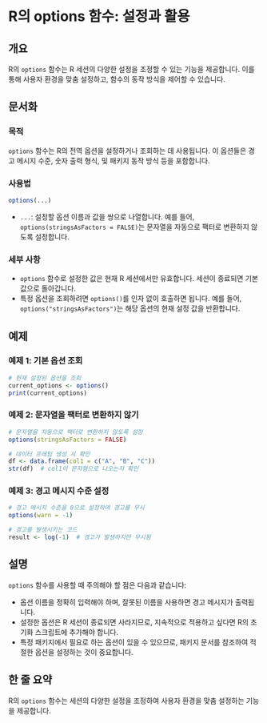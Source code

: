 <!--
Meta Description: # R의 options 함수: 설정과 활용 ## 개요 R의 `options` 함수는 R 세션의 다양한 설정을 조정할 수 있는 기능을 제공합니다. 이를 통해 사용자 환경을 맞춤 설정하고, 함수의 동작 방식을 제어할 수 있습니다. ## 문서화 ### 목적 `options`...
Meta Keywords: options, 옵션을, 함수는, 메시지, stringsasfactors
-->

# R의 options 함수: 설정과 활용

## 개요
R의 `options` 함수는 R 세션의 다양한 설정을 조정할 수 있는 기능을 제공합니다. 이를 통해 사용자 환경을 맞춤 설정하고, 함수의 동작 방식을 제어할 수 있습니다.

## 문서화

### 목적
`options` 함수는 R의 전역 옵션을 설정하거나 조회하는 데 사용됩니다. 이 옵션들은 경고 메시지 수준, 숫자 출력 형식, 및 패키지 동작 방식 등을 포함합니다.

### 사용법
```R
options(...)
```
- `...`: 설정할 옵션 이름과 값을 쌍으로 나열합니다. 예를 들어, `options(stringsAsFactors = FALSE)`는 문자열을 자동으로 팩터로 변환하지 않도록 설정합니다.

### 세부 사항
- `options` 함수로 설정한 값은 현재 R 세션에서만 유효합니다. 세션이 종료되면 기본값으로 돌아갑니다.
- 특정 옵션을 조회하려면 `options()`를 인자 없이 호출하면 됩니다. 예를 들어, `options("stringsAsFactors")`는 해당 옵션의 현재 설정 값을 반환합니다.

## 예제

### 예제 1: 기본 옵션 조회
```R
# 현재 설정된 옵션을 조회
current_options <- options()
print(current_options)
```

### 예제 2: 문자열을 팩터로 변환하지 않기
```R
# 문자열을 자동으로 팩터로 변환하지 않도록 설정
options(stringsAsFactors = FALSE)

# 데이터 프레임 생성 시 확인
df <- data.frame(col1 = c("A", "B", "C"))
str(df)  # col1이 문자형으로 나오는지 확인
```

### 예제 3: 경고 메시지 수준 설정
```R
# 경고 메시지 수준을 0으로 설정하여 경고를 무시
options(warn = -1)

# 경고를 발생시키는 코드
result <- log(-1)  # 경고가 발생하지만 무시됨
```

## 설명
`options` 함수를 사용할 때 주의해야 할 점은 다음과 같습니다:
- 옵션 이름을 정확히 입력해야 하며, 잘못된 이름을 사용하면 경고 메시지가 출력됩니다.
- 설정한 옵션은 R 세션이 종료되면 사라지므로, 지속적으로 적용하고 싶다면 R의 초기화 스크립트에 추가해야 합니다.
- 특정 패키지에서 필요로 하는 옵션이 있을 수 있으므로, 패키지 문서를 참조하여 적절한 옵션을 설정하는 것이 중요합니다.

## 한 줄 요약
R의 `options` 함수는 세션의 다양한 설정을 조정하여 사용자 환경을 맞춤 설정하는 기능을 제공합니다.